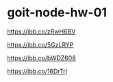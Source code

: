 # goit-node-hw-01

https://ibb.co/zRwH6BV

https://ibb.co/5GzLRYP

https://ibb.co/bWDZ608

https://ibb.co/16DrTrj
